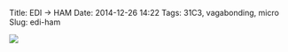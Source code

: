 Title: EDI -> HAM
Date: 2014-12-26 14:22
Tags: 31C3, vagabonding, micro
Slug: edi-ham

<img src="/media/images/2014-12-26 edi-ham.jpg" class="align-center" />
